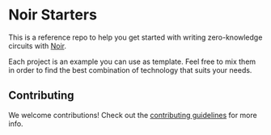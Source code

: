 # Noir Starters

This is a reference repo to help you get started with writing zero-knowledge circuits with [Noir](https://noir-lang.org/).

Each project is an example you can use as template. Feel free to mix them in order to find the best combination of technology that suits your needs.

## Contributing

We welcome contributions! Check out the [contributing guidelines](./CONTRIBUTING.md) for more info.
